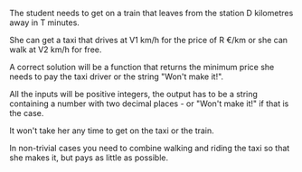 The student needs to get on a train that leaves from the station D kilometres away in T minutes.

She can get a taxi that drives at V1 km/h for the price of R €/km or she can walk at V2 km/h for free.

A correct solution will be a function that returns the minimum price she needs to pay the taxi driver or the string "Won't make it!".

All the inputs will be positive integers, the output has to be a string containing a number with two decimal places - or "Won't make it!" if that is the case.

It won't take her any time to get on the taxi or the train.

In non-trivial cases you need to combine walking and riding the taxi so that she makes it, but pays as little as possible.